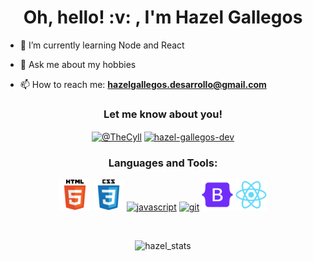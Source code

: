 <h1 align="center">Oh, hello! :v: , I'm Hazel Gallegos</h1>

- 🌱 I’m currently learning Node and React

- 💬 Ask me about my hobbies

- 📫 How to reach me: **hazelgallegos.desarrollo@gmail.com**

<h3 align="center">Let me know about you!</h3>
<p align="center">
  <a href="https://twitter.com/@TheCyll" target="blank"><img align="center" src="https://www.lter-europe.net/document-archive/image-gallery/albums/logos/TwitterLogo_55acee.png/image" alt="@TheCyll" height="40" width="40" /></a>
  <a href="https://linkedin.com/in/hazel-gallegos-dev" target="blank"><img align="center" src="https://image.flaticon.com/icons/png/512/174/174857.png" alt="hazel-gallegos-dev" height="40" width="40" /></a>

</p>

<h3 align="center">Languages and Tools:</h3>
<p align="center">
  <a href="https://www.w3.org/html/" target="_blank"> <img src="https://raw.githubusercontent.com/devicons/devicon/master/icons/html5/html5-original-wordmark.svg" alt="html5" width="50" height="50" /></a>
  <a href="https://www.w3schools.com/css/" target="_blank"> <img src="https://raw.githubusercontent.com/devicons/devicon/master/icons/css3/css3-original-wordmark.svg" alt="css3" width="50" height="50" /></a> 
    <a href="https://developer.mozilla.org/en-US/docs/Web/JavaScript" target="_blank"> <img src="https://cdn.worldvectorlogo.com/logos/javascript.svg" alt="javascript" width="50" height="50" /></a>
    <a href="https://git-scm.com/" target="_blank"> <img src="https://www.vectorlogo.zone/logos/git-scm/git-scm-icon.svg" alt="git" width="50" height="50" /></a>
    <a href="https://getbootstrap.com" target="_blank"> <img src="https://raw.githubusercontent.com/devicons/devicon/master/icons/bootstrap/bootstrap-plain.svg" alt="bootstrap" width="50" height="50" /></a>  
    <a href="https://reactjs.org/" target="_blank"> <img src="https://raw.githubusercontent.com/devicons/devicon/master/icons/react/react-original.svg" alt="react" width="50" height="50" /></a> 
</p>&nbsp

<p align="center">
  <img alt="hazel_stats" src="https://github-readme-stats.vercel.app/api?username=thecyll&show_icons=true&theme=nightowl" />  
</p>

